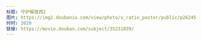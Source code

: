 ```yaml
---
标题: 守护解放西2
图片: https://img2.doubanio.com/view/photo/s_ratio_poster/public/p2624512671.jpg
时时: 2020
链接: https://movie.douban.com/subject/35231039/
---
```


